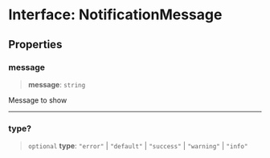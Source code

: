 # Interface: NotificationMessage

## Properties

### message

> **message**: `string`

Message to show

***

### type?

> `optional` **type**: `"error"` \| `"default"` \| `"success"` \| `"warning"` \| `"info"`
